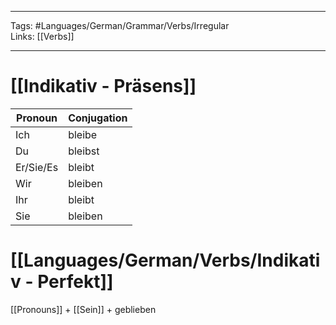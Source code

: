 ___
Tags: #Languages/German/Grammar/Verbs/Irregular  
Links: [[Verbs]]
___
# [[Indikativ - Präsens]]
Pronoun|Conjugation
------------ | ------------
Ich | bleibe
Du | bleibst
Er/Sie/Es | bleibt
Wir | bleiben
Ihr | bleibt
Sie | bleiben


# [[Languages/German/Verbs/Indikativ - Perfekt]]
[[Pronouns]] + [[Sein]] + geblieben